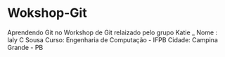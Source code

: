 # Wokshop-Git
Aprendendo Git no Workshop de Git relaizado pelo grupo Katie _
Nome : Ialy C Sousa
Curso: Engenharia de Computação - IFPB
Cidade: Campina Grande - PB
